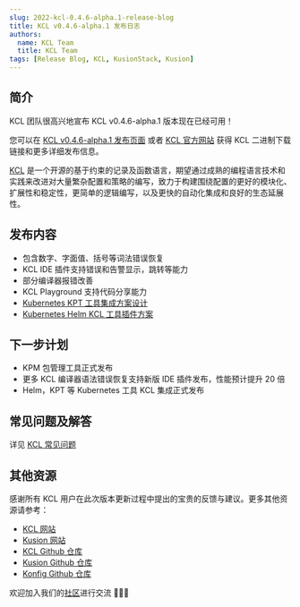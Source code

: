 ```yaml
---
slug: 2022-kcl-0.4.6-alpha.1-release-blog
title: KCL v0.4.6-alpha.1 发布日志
authors:
  name: KCL Team
  title: KCL Team
tags: [Release Blog, KCL, KusionStack, Kusion]
---
```


## 简介

KCL 团队很高兴地宣布 KCL v0.4.6-alpha.1 版本现在已经可用！

您可以在 [KCL v0.4.6-alpha.1 发布页面](https://github.com/KusionStack/KCLVM/releases/tag/v0.4.6-alpha.1) 或者 [KCL 官方网站](https://kcl-lang.io/) 获得 KCL 二进制下载链接和更多详细发布信息。

[KCL](https://github.com/KusionStack/KCLVM) 是一个开源的基于约束的记录及函数语言，期望通过成熟的编程语言技术和实践来改进对大量繁杂配置和策略的编写，致力于构建围绕配置的更好的模块化、扩展性和稳定性，更简单的逻辑编写，以及更快的自动化集成和良好的生态延展性。

## 发布内容

+ 包含数字、字面值、括号等词法错误恢复
+ KCL IDE 插件支持错误和告警显示，跳转等能力
+ 部分编译器报错改善
+ KCL Playground 支持代码分享能力
+ [Kubernetes KPT 工具集成方案设计](https://github.com/KusionStack/KCLVM/issues/434)
+ [Kubernetes Helm KCL 工具插件方案](https://github.com/KusionStack/KCLVM/issues/426)

## 下一步计划

+ KPM 包管理工具正式发布
+ 更多 KCL 编译器语法错误恢复支持新版 IDE 插件发布，性能预计提升 20 倍
+ Helm，KPT 等 Kubernetes 工具 KCL 集成正式发布

## 常见问题及解答

详见 [KCL 常见问题](https://kcl-lang.io/docs/user_docs/support/)

## 其他资源

感谢所有 KCL 用户在此次版本更新过程中提出的宝贵的反馈与建议。更多其他资源请参考：

+ [KCL 网站](https://kcl-lang.io/)
+ [Kusion 网站](https://kusionstack.io/)
+ [KCL Github 仓库](https://github.com/KusionStack/KCLVM)
+ [Kusion Github 仓库](https://github.com/KusionStack/kusion)
+ [Konfig Github 仓库](https://github.com/KusionStack/konfig)

欢迎加入我们的[社区](https://github.com/KusionStack/community)进行交流 👏👏👏
